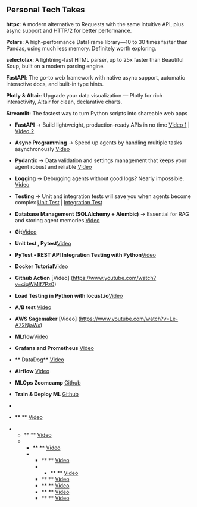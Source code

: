 ## Personal Tech Takes

**httpx**: A modern alternative to Requests with the same intuitive API, plus async support and HTTP/2 for better performance.

**Polars**: A high-performance DataFrame library—10 to 30 times faster than Pandas, using much less memory. Definitely worth exploring.

**selectolax**: A lightning-fast HTML parser, up to 25x faster than Beautiful Soup, built on a modern parsing engine.

**FastAPI**: The go-to web framework with native async support, automatic interactive docs, and built-in type hints.

**Plotly & Altair**: Upgrade your data visualization — Plotly for rich interactivity, Altair for clean, declarative charts.

**Streamlit:** The fastest way to turn Python scripts into shareable web apps


- **FastAPI** → Build lightweight, production-ready APIs in no time     [Video 1](https://www.youtube.com/watch?v=iWS9ogMPOI0) |  [Video 2](https://www.youtube.com/watch?v=iWS9ogMPOI0)

- **Async Programming** → Speed up agents by handling multiple tasks asynchronously     [Video](https://www.youtube.com/watch?v=Qb9s3UiMSTA)

- **Pydantic** → Data validation and settings management that keeps your agent robust and reliable     [Video](https://www.youtube.com/watch?v=XIdQ6gO3Anc)

- **Logging** → Debugging agents without good logs? Nearly impossible.     [Video](https://www.youtube.com/watch?v=9L77QExPmI0)

- **Testing** → Unit and integration tests will save you when agents become complex  [Unit Test](https://www.youtube.com/watch?v=YbpKMIUjvK8) |  [Integration Test](https://www.youtube.com/watch?v=7dgQRVqF1N0)

- **Database Management (SQLAlchemy + Alembic)** → Essential for RAG and storing agent memories    [Video](https://www.youtube.com/watch?v=i9RX03zFDHU)

- **Git**[Video](https://www.youtube.com/watch?v=3fUbBnN_H2c)

- **Unit test , Pytest**[Video](https://www.youtube.com/watch?v=YbpKMIUjvK8)

- **PyTest • REST API Integration Testing with Python**[Video](https://www.youtube.com/watch?v=7dgQRVqF1N0)

- **Docker Tutorial**[Video](https://www.youtube.com/watch?v=3c-iBn73dDE)

- **Github Action** [Video] (https://www.youtube.com/watch?v=ciqWMIf7Pz0)

- **Load Testing in Python with locust.io**[Video](https://www.youtube.com/watch?v=SOu6hgklQRA)

- **A/B test** [Video](https://www.youtube.com/watch?v=zFMgpxG-chM)

- **AWS Sagemaker** [Video] (https://www.youtube.com/watch?v=Le-A72NjaWs)

- **MLflow**[Video](https://www.youtube.com/watch?v=6ngxBkx05Fs)

- **Grafana and Prometheus** [Video](https://www.youtube.com/watch?v=hePmCMmekmo)
- ** DataDog** [Video](https://www.youtube.com/playlist?list=PL0xeHY_ImQVVXHAExfdxLdfufEtZs2Ye2)

- **Airflow** [Video](https://www.youtube.com/watch?v=K9AnJ9_ZAXE)

- **MLOps Zoomcamp** [Github](https://github.com/DataTalksClub/mlops-zoomcamp)

- **Train & Deploy ML** [Github](https://github.com/jacopotagliabue/MLSys-NYU-2022)

- 
- ** ** [Video]()
- - ** ** [Video]()
  - - ** ** [Video]()
    - - ** ** [Video]()
      - - ** ** [Video]()
      - ** ** [Video]()
      - ** ** [Video]()
      - ** ** [Video]()
      - ** ** [Video]()
      
    



